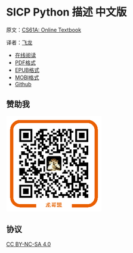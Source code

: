 # SICP Python 描述 中文版

原文：[CS61A: Online Textbook](http://www-inst.eecs.berkeley.edu/~cs61a/sp12/book/)

译者：[飞龙](https://github.com/wizardforcel)

+ [在线阅读](https://www.gitbook.com/book/wizardforcel/sicp-py/details)
+ [PDF格式](https://www.gitbook.com/download/pdf/book/wizardforcel/sicp-py)
+ [EPUB格式](https://www.gitbook.com/download/epub/book/wizardforcel/sicp-py)
+ [MOBI格式](https://www.gitbook.com/download/mobi/book/wizardforcel/sicp-py)
+ [Github](https://github.com/wizardforcel/sicp-py-zh)

## 赞助我

![](img/qr_alipay.png)

## 协议

[CC BY-NC-SA 4.0](http://creativecommons.org/licenses/by-nc-sa/4.0/)
